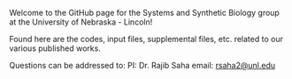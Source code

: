 Welcome to the GitHub page for the Systems and Synthetic Biology group at the University of Nebraska - Lincoln!

Found here are the codes, input files, supplemental files, etc. related to our various published works.

Questions can be addressed to:
PI: Dr. Rajib Saha
email: rsaha2@unl.edu
